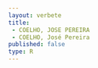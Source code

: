 ```yaml
---
layout: verbete
title:
 - COELHO, JOSE PEREIRA
 - COELHO, José Pereira
published: false
type: R
---
```


